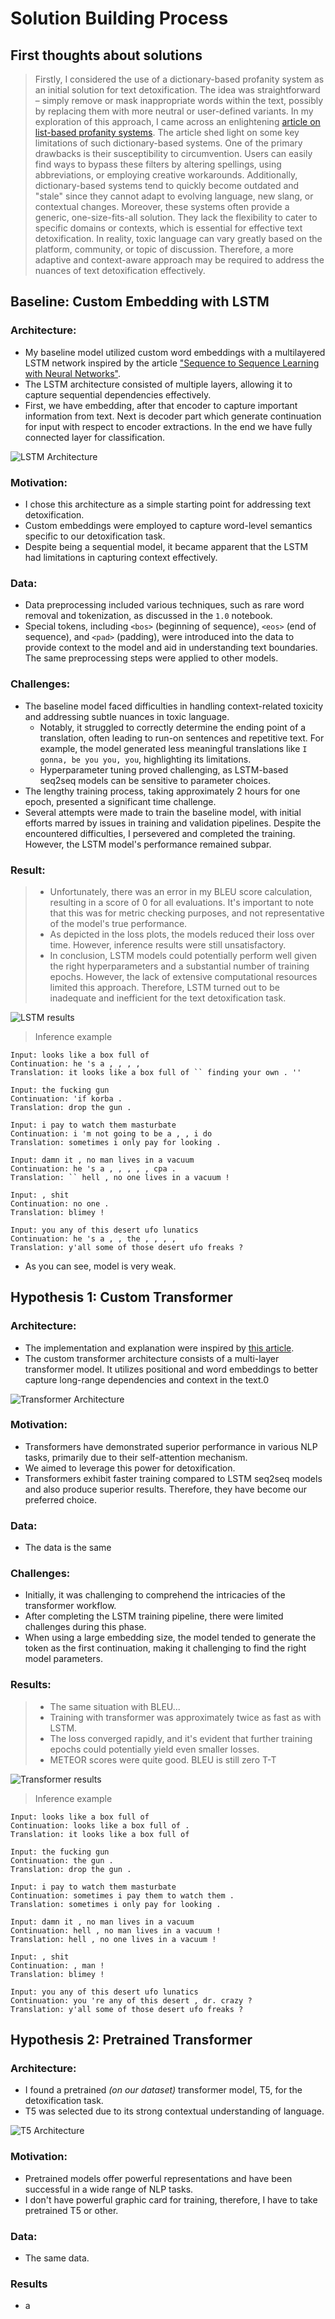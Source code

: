 # Solution Building Process

## First thoughts about solutions
> Firstly, I considered the use of a dictionary-based profanity system as an initial solution for text detoxification. 
> The idea was straightforward – simply remove or mask inappropriate words within the text, possibly by replacing 
> them with more neutral or user-defined variants. In my exploration of this approach, I came across an enlightening 
> [article on list-based profanity systems](https://dl.acm.org/doi/abs/10.1145/2207676.2208610).
> The article shed light on some key limitations of such dictionary-based systems. 
> One of the primary drawbacks is their susceptibility to circumvention. Users can easily find ways to bypass these 
> filters by altering spellings, using abbreviations, or employing creative workarounds. Additionally, dictionary-based 
> systems tend to quickly become outdated and "stale" since they cannot adapt to evolving language, new slang, 
> or contextual changes. Moreover, these systems often provide a generic, one-size-fits-all solution. They lack the 
> flexibility to cater to specific domains or contexts, which is essential for effective text detoxification. In 
> reality, toxic language can vary greatly based on the platform, community, or topic of discussion. Therefore, a more 
> adaptive and context-aware approach may be required to address the nuances of text detoxification effectively.

## Baseline: Custom Embedding with LSTM

### Architecture:
 - My baseline model utilized custom word embeddings with a multilayered LSTM network inspired by the article ["Sequence to Sequence Learning with Neural Networks"](https://arxiv.org/abs/1409.3215).
 - The LSTM architecture consisted of multiple layers, allowing it to capture sequential dependencies effectively.
 - First, we have embedding, after that encoder to capture important information from text. 
    Next is decoder part which generate continuation for input with respect to encoder extractions.
    In the end we have fully connected layer for classification.


![LSTM Architecture](./figures/Seq2seq-LSTM-structure.png)

### Motivation:
 - I chose this architecture as a simple starting point for addressing text detoxification.
 - Custom embeddings were employed to capture word-level semantics specific to our detoxification task.
 - Despite being a sequential model, it became apparent that the LSTM had limitations in capturing context effectively.

### Data:
 - Data preprocessing included various techniques, such as rare word removal and tokenization, as discussed in the `1.0` notebook.
 - Special tokens, including `<bos>` (beginning of sequence), `<eos>` (end of sequence), and `<pad>` (padding), were introduced into the data to provide context to the model and aid in understanding text boundaries. The same preprocessing steps were applied to other models.

### Challenges:
 - The baseline model faced difficulties in handling context-related toxicity and addressing subtle nuances in toxic language.
   - Notably, it struggled to correctly determine the ending point of a translation, often leading to run-on sentences and repetitive text. For example, the model generated less meaningful translations like `I gonna, be you you, you`, highlighting its limitations.
   - Hyperparameter tuning proved challenging, as LSTM-based seq2seq models can be sensitive to parameter choices.
 - The lengthy training process, taking approximately 2 hours for one epoch, presented a significant time challenge.
 - Several attempts were made to train the baseline model, with initial efforts marred by issues in training and validation pipelines. Despite the encountered difficulties, I persevered and completed the training. However, the LSTM model's performance remained subpar.

### Result:
> - Unfortunately, there was an error in my BLEU score calculation, resulting in a score of 0 for all evaluations. It's important to note that this was for metric checking purposes, and not representative of the model's true performance.
> - As depicted in the loss plots, the models reduced their loss over time. However, inference results were still unsatisfactory.
> - In conclusion, LSTM models could potentially perform well given the right hyperparameters and a substantial number of training epochs. However, the lack of extensive computational resources limited this approach. Therefore, LSTM turned out to be inadequate and inefficient for the text detoxification task.

![LSTM results](./figures/lstm_result.png)

> Inference example</br>

`Input: looks like a box full of`</br>
`Continuation: he 's a , , , ,`</br>
`Translation: it looks like a box full of `` finding your own . ''`</br>

`Input: the fucking gun`</br>
`Continuation: 'if korba .`</br>
`Translation: drop the gun .`</br>

`Input: i pay to watch them masturbate`</br>
`Continuation: i 'm not going to be a , , i do`</br>
`Translation: sometimes i only pay for looking .`</br>

`Input: damn it , no man lives in a vacuum`</br>
`Continuation: he 's a , , , , , cpa .`</br>
`Translation: `` hell , no one lives in a vacuum !`</br>

`Input: , shit`</br>
`Continuation: no one .`</br>
`Translation: blimey !`</br>

`Input: you any of this desert ufo lunatics`</br>
`Continuation: he 's a , , the , , , ,`</br>
`Translation: y'all some of those desert ufo freaks ?`</br>

- As you can see, model is very weak.

## Hypothesis 1: Custom Transformer

### Architecture:
- The implementation and explanation were inspired by [this article](https://towardsdatascience.com/a-detailed-guide-to-pytorchs-nn-transformer-module-c80afbc9ffb1).
- The custom transformer architecture consists of a multi-layer transformer model. It utilizes positional and word embeddings to better capture long-range dependencies and context in the text.0

![Transformer Architecture](./figures/trans_arch.png)

### Motivation:
- Transformers have demonstrated superior performance in various NLP tasks, primarily due to their self-attention mechanism.
- We aimed to leverage this power for detoxification.
- Transformers exhibit faster training compared to LSTM seq2seq models and also produce superior results. Therefore, they have become our preferred choice.

### Data:
- The data is the same

### Challenges:
- Initially, it was challenging to comprehend the intricacies of the transformer workflow.
- After completing the LSTM training pipeline, there were limited challenges during this phase.
- When using a large embedding size, the model tended to generate the <eos> token as the first continuation, making it challenging to find the right model parameters.

### Results:
> - The same situation with BLEU...
> - Training with transformer was approximately twice as fast as with LSTM.
> - The loss converged rapidly, and it's evident that further training epochs could potentially yield even smaller losses.
> - METEOR scores were quite good. BLEU is still zero T-T

![Transformer results](./figures/transformer_result.png)

> Inference example</br>

`Input: looks like a box full of`</br>
`Continuation: looks like a box full of .`</br>
`Translation: it looks like a box full of`</br>

`Input: the fucking gun`</br>
`Continuation: the gun .`</br>
`Translation: drop the gun .`</br>

`Input: i pay to watch them masturbate`</br>
`Continuation: sometimes i pay them to watch them .`</br>
`Translation: sometimes i only pay for looking .`</br>

`Input: damn it , no man lives in a vacuum`</br>
`Continuation: hell , no man lives in a vacuum !`</br>
`Translation: hell , no one lives in a vacuum !`</br>

`Input: , shit`</br>
`Continuation: , man !`</br>
`Translation: blimey !`</br>

`Input: you any of this desert ufo lunatics`</br>
`Continuation: you 're any of this desert , dr. crazy ?`</br>
`Translation: y'all some of those desert ufo freaks ?`</br>

## Hypothesis 2: Pretrained Transformer

### Architecture:
- I found a pretrained *(on our dataset)* transformer model, T5, for the detoxification task.
- T5 was selected due to its strong contextual understanding of language.

![T5 Architecture](./figures/t5.png)

### Motivation:
- Pretrained models offer powerful representations and have been successful in a wide range of NLP tasks.
- I don't have powerful graphic card for training, therefore, I have to take pretrained T5 or other.

### Data:
- The same data.

### Results
- a